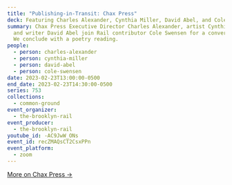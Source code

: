 ```yaml
---
title: "Publishing-in-Transit: Chax Press"
deck: Featuring Charles Alexander, Cynthia Miller, David Abel, and Cole Swensen
summary: Chax Press Executive Director Charles Alexander, artist Cynthia Miller,
  and writer David Abel join Rail contributor Cole Swensen for a conversation.
  We conclude with a poetry reading.
people:
  - person: charles-alexander
  - person: cynthia-miller
  - person: david-abel
  - person: cole-swensen
date: 2023-02-23T13:00:00-0500
end_date: 2023-02-23T14:30:00-0500
series: 753
collections:
  - common-ground
event_organizer:
  - the-brooklyn-rail
event_producer:
  - the-brooklyn-rail
youtube_id: -AC9JwW_ONs
event_id: recZMAQsCT2CsxPPn
event_platform:
  - zoom
---
```

[M﻿ore on Chax Press →](https://www.chax.org/)